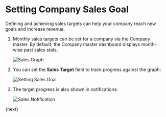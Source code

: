 <!-- add-breadcrumbs -->
# Setting Company Sales Goal

Defining and achieving sales targets can help your company reach new goals and increase revenue.

1. Monthly sales targets can be set for a company via the Company master. By default, the Company master dashboard displays month-wise past sales stats.

    <img class="screenshot" alt="Sales Graph" src="{{docs_base_url}}/assets/img/sales_goal/sales_history_graph.png">

1. You can set the **Sales Target** field to track progress against the graph:

    <img class="screenshot" alt="Setting Sales Goal" src="{{docs_base_url}}/assets/img/sales_goal/setting_sales_goal.gif">

1. The target progress is also shown in notifications:

    <img class="screenshot" alt="Sales Notification" src="{{docs_base_url}}/assets/img/sales_goal/sales_goal_notification.png">

{next}